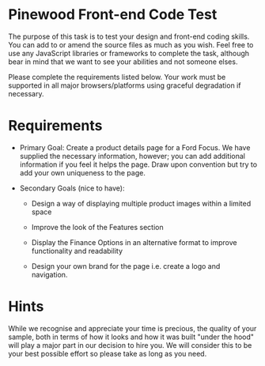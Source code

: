 # Pinewood Front-end Code Test

The purpose of this task is to test your design and front-end coding skills.
You can add to or amend the source files as much as you wish. Feel free to
use any JavaScript libraries or frameworks to complete the task, although bear
in mind that we want to see your abilities and not someone elses.	


Please complete the requirements listed below. Your work must be supported in
all major browsers/platforms using graceful degradation if necessary.


Requirements
======================================================

- Primary Goal: Create a product details page for a Ford Focus. We have supplied the necessary information,
		however; you can add additional information if you feel it helps the page.
		Draw upon convention but try to add your own uniqueness to the page.


- Secondary Goals (nice to have):

	- Design a way of displaying multiple product images within a limited space

	- Improve the look of the Features section

	- Display the Finance Options in an alternative format to improve functionality and readability
	
	- Design your own brand for the page i.e. create a logo and navigation.


Hints
======================================================

While we recognise and appreciate your time is precious, the quality of your sample, both in terms
of how it looks and how it was built "under the hood" will play a major part in our decision to hire
you. We will consider this to be your best possible effort so please take as long as you need.
